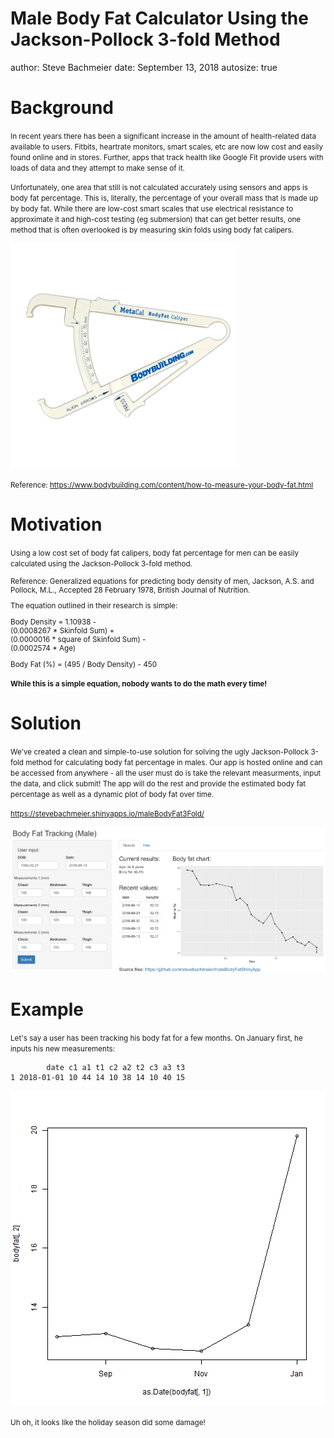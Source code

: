 Male Body Fat Calculator Using the Jackson-Pollock 3-fold Method
========================================================
author: Steve Bachmeier
date: September 13, 2018
autosize: true

Background
========================================================

<small>In recent years there has been a significant increase in the amount of health-related data available to users. Fitbits, heartrate monitors, smart scales, etc are now low cost and easily found online and in stores. Further, apps that track health like Google Fit provide users with loads of data and they attempt to make sense of it.

Unfortunately, one area that still is not calculated accurately using sensors and apps is body fat percentage. This is, literally, the percentage of your overall mass that is made up by body fat. While there are low-cost smart scales that use electrical resistance to approximate it and high-cost testing (eg submersion) that can get better results, one method that is  often overlooked is by measuring skin folds using body fat calipers.</small>

![plot of chunk unnamed-chunk-1](bodyFat-figure/unnamed-chunk-1-1.png)

<small>Reference: https://www.bodybuilding.com/content/how-to-measure-your-body-fat.html</small>

Motivation
========================================================

<small>Using a low cost set of body fat calipers, body fat percentage for men can be easily calculated using the Jackson-Pollock 3-fold method. 

Reference: Generalized equations for predicting body density of men, Jackson, A.S. and Pollock, M.L., Accepted 28 February 1978, British Journal of Nutrition.

The equation outlined in their research is simple:

Body Density = 1.10938 - <br>
(0.0008267 * Skinfold Sum) + <br>
(0.0000016 * square of Skinfold Sum) - <br>
(0.0002574 * Age)

Body Fat (%) = (495 / Body Density) - 450 

**While this is a simple equation, nobody wants to do the math every time!**</small>


Solution
========================================================

<small>We've created a clean and simple-to-use solution for solving the ugly Jackson-Pollock 3-fold method for calculating body fat percentage in males. Our app is hosted online and can be accessed from anywhere - all the user must do is take the relevant measurments, input the data, and click submit! The app will do the rest and provide the estimated body fat percentage as well as a dynamic plot of body fat over time.

https://stevebachmeier.shinyapps.io/maleBodyFat3Fold/</small>

![](demo-site.jpg)

Example
========================================================





<small>Let's say a user has been tracking his body fat for a few months. On January first, he inputs his new measurements:</small>


```
        date c1 a1 t1 c2 a2 t2 c3 a3 t3
1 2018-01-01 10 44 14 10 38 14 10 40 15
```

![plot of chunk unnamed-chunk-5](bodyFat-figure/unnamed-chunk-5-1.png)

<small>Uh oh, it looks like the holiday season did some damage!</small>
